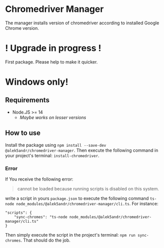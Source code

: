 Chromedriver Manager
====================

The manager installs version of chromedriver according to installed Google Chrome version.

# ! Upgrade in progress !
First package.
Please help to make it quicker.

# Windows only!

## Requirements
* Node.JS >= 14
  * _Maybe works on lesser versions_

## How to use
Install the package using ```npm install --save-dev @alek5andr/chromedriver-manager```. Then execute the following command in your project's terminal: ```install-chromedriver```.

### Error
If You receive the following error:
> cannot be loaded because running scripts is disabled on this system.

write a script in yours ```package.json``` to execute the following command ```ts-node node_modules/@alek5andr/chromedriver-manager/cli.ts```. For instance:
```
"scripts": {
    "sync-chromes": "ts-node node_modules/@alek5andr/chromedriver-manager/cli.ts"
}
```
Then simply execute the script in the project's terminal: ```npm run sync-chromes```.
That should do the job.

